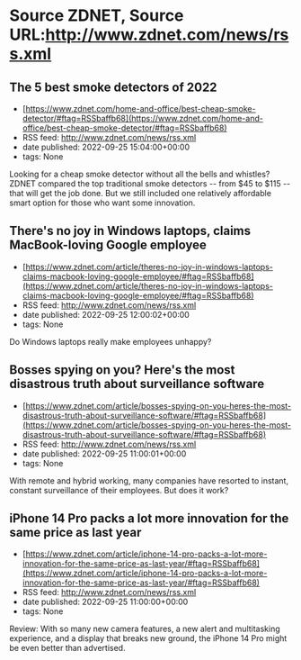 # Source ZDNET, Source URL:http://www.zdnet.com/news/rss.xml

## The 5 best smoke detectors of 2022
 - [https://www.zdnet.com/home-and-office/best-cheap-smoke-detector/#ftag=RSSbaffb68](https://www.zdnet.com/home-and-office/best-cheap-smoke-detector/#ftag=RSSbaffb68)
 - RSS feed: http://www.zdnet.com/news/rss.xml
 - date published: 2022-09-25 15:04:00+00:00
 - tags: None

Looking for a cheap smoke detector without all the bells and whistles? ZDNET compared the top traditional smoke detectors -- from $45 to $115 -- that will get the job done. But we still included one relatively affordable smart option for those who want some innovation.

## There's no joy in Windows laptops, claims MacBook-loving Google employee
 - [https://www.zdnet.com/article/theres-no-joy-in-windows-laptops-claims-macbook-loving-google-employee/#ftag=RSSbaffb68](https://www.zdnet.com/article/theres-no-joy-in-windows-laptops-claims-macbook-loving-google-employee/#ftag=RSSbaffb68)
 - RSS feed: http://www.zdnet.com/news/rss.xml
 - date published: 2022-09-25 12:00:02+00:00
 - tags: None

Do Windows laptops really make employees unhappy?

## Bosses spying on you? Here's the most disastrous truth about surveillance software
 - [https://www.zdnet.com/article/bosses-spying-on-you-heres-the-most-disastrous-truth-about-surveillance-software/#ftag=RSSbaffb68](https://www.zdnet.com/article/bosses-spying-on-you-heres-the-most-disastrous-truth-about-surveillance-software/#ftag=RSSbaffb68)
 - RSS feed: http://www.zdnet.com/news/rss.xml
 - date published: 2022-09-25 11:00:01+00:00
 - tags: None

With remote and hybrid working, many companies have resorted to instant, constant surveillance of their employees. But does it work?

## iPhone 14 Pro packs a lot more innovation for the same price as last year
 - [https://www.zdnet.com/article/iphone-14-pro-packs-a-lot-more-innovation-for-the-same-price-as-last-year/#ftag=RSSbaffb68](https://www.zdnet.com/article/iphone-14-pro-packs-a-lot-more-innovation-for-the-same-price-as-last-year/#ftag=RSSbaffb68)
 - RSS feed: http://www.zdnet.com/news/rss.xml
 - date published: 2022-09-25 11:00:00+00:00
 - tags: None

Review: With so many new camera features, a new alert and multitasking experience, and a display that breaks new ground, the iPhone 14 Pro might be even better than advertised.
